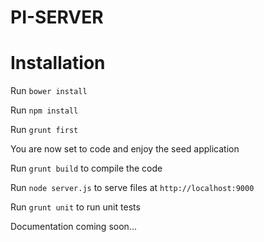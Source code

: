 PI-SERVER
======================

# Installation
Run `bower install`

Run `npm install`

Run `grunt first`

You are now set to code and enjoy the seed application

Run `grunt build` to compile the code

Run `node server.js` to serve files at `http://localhost:9000`

Run `grunt unit` to run unit tests

Documentation coming soon...